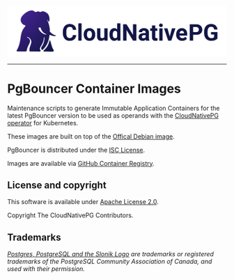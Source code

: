 [![CloudNativePG](./logo/cloudnativepg.png)](https://cloudnative-pg.io/)

---

# PgBouncer Container Images

Maintenance scripts to generate Immutable Application Containers
for the latest PgBouncer version to be used as operands with
the [CloudNativePG operator](https://cloudnative-pg.io) for Kubernetes.

These images are built on top of the [Offical Debian image](https://hub.docker.com/_/debian/).

PgBouncer is distributed under the [ISC License](https://github.com/pgbouncer/pgbouncer/blob/master/COPYRIGHT).

Images are available via [GitHub Container Registry](https://github.com/cloudnative-pg/pgbouncer-containers/pkgs/container/pgbouncer).

## License and copyright

This software is available under [Apache License 2.0](LICENSE).

Copyright The CloudNativePG Contributors.

## Trademarks

*[Postgres, PostgreSQL and the Slonik Logo](https://www.postgresql.org/about/policies/trademarks/)
are trademarks or registered trademarks of the PostgreSQL Community Association
of Canada, and used with their permission.*
